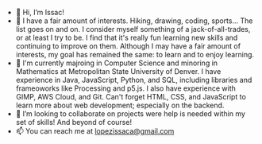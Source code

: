 - 👋 Hi, I’m Issac!
- 👀 I have a fair amount of interests. Hiking, drawing, coding, sports... The list goes on and on. I consider myself something of a jack-of-all-trades, or at least I   try to be. I find that it's really fun learning new skills and continuing to improve on them. Although I may have a fair amount of interests, my goal has remained     the same: to learn and to enjoy learning.
- 🌱 I'm currently majroing in Computer Science and minoring in Mathematics at Metropolitan State University of Denver. I have experience in Java, JavaScript, Python, and SQL, including libraries and frameoworks like Processing and p5.js. I also have experience with GIMP, AWS Cloud, and Git. Can't forget HTML, CSS, and JavaScript to learn more about web development; especially on the backend.
- 💞️ I’m looking to collaborate on projects were help is needed within my set of skills! And beyond of course!
- 📫 You can reach me at lopezissaca@gmail.com

<!---
2sook5/2sook5 is a ✨ special ✨ repository because its `README.md` (this file) appears on your GitHub profile.
You can click the Preview link to take a look at your changes.
--->
